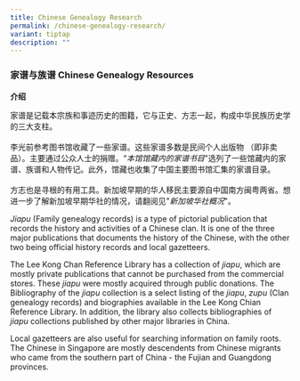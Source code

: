 ```yaml
---
title: Chinese Genealogy Research
permalink: /chinese-genealogy-research/
variant: tiptap
description: ""
---
```

<h3><strong>家谱与族谱 Chinese Genealogy Resources</strong></h3>
<p></p>
<p><strong>介绍</strong>
</p>
<p>家谱是记载本宗族和事迹历史的图籍，它与正史、方志一起，构成中华民族历史学的三大支柱。
<br>
<br>李光前参考图书馆收藏了一些家谱。这些家谱多数是民间个人出版物 （即非卖品）。主要通过公众人士的捐赠。“<em>本馆馆藏内的家谱书目</em>"选列了一些馆藏内的家谱、族谱和人物传记。此外，馆藏也收集了中国主要图书馆汇集的家谱目录。
<br>
<br>方志也是寻根的有用工具。新加坡早期的华人移民主要源自中国南方闽粤两省。想进一步了解新加坡早期华社的情况，请翻阅见"<em>新加坡华社概况</em>"。</p>
<p><em>Jiapu</em> (Family genealogy records) is a type of pictorial publication
that records the history and activities of a Chinese clan. It is one of
the three major publications that documents the history of the Chinese,
with the other two being official history records and local gazetteers.</p>
<p>The Lee Kong Chan Reference Library has a collection of <em>jiapu</em>,
which are mostly private publications that cannot be purchased from the
commercial stores. These <em>jiapu</em> were mostly acquired through public
donations. The Bibliography of the <em>jiapu</em> collection is a select
listing of the <em>jiapu</em>,<em> zupu </em>(Clan genealogy records)<em> </em>and
biographies available in the Lee Kong Chian Reference Library. In addition,
the library also collects bibliographies of <em>jiapu</em> collections published
by other major libraries in China.</p>
<p>Local gazetteers are also useful for searching information on family roots.
The Chinese in Singapore are mostly descendents from Chinese migrants who
came from the southern part of China - the Fujian and Guangdong provinces.</p>
<p></p>